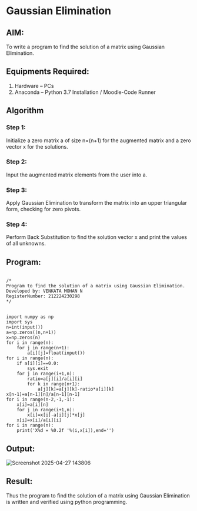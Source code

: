 # Gaussian Elimination

## AIM:
To write a program to find the solution of a matrix using Gaussian Elimination.

## Equipments Required:
1. Hardware – PCs
2. Anaconda – Python 3.7 Installation / Moodle-Code Runner

## Algorithm
### Step 1:
Initialize a zero matrix a of size n×(n+1) for the augmented matrix and a zero vector x for the solutions.
### Step 2:
Input the augmented matrix elements from the user into a.
### Step 3:
Apply Gaussian Elimination to transform the matrix into an upper triangular form, checking for zero pivots.
### Step 4:
Perform Back Substitution to find the solution vector x and print the values of all unknowns.

## Program:
```

/*
Program to find the solution of a matrix using Gaussian Elimination.
Developed by: VENKATA MOHAN N
RegisterNumber: 212224230298
*/


import numpy as np
import sys
n=int(input())
a=np.zeros((n,n+1))
x=np.zeros(n)
for i in range(n):
    for j in range(n+1):
        a[i][j]=float(input())
for i in range(n):
    if a[i][i]==0.0:
        sys.exit
    for j in range(i+1,n):
        ratio=a[j][i]/a[i][i]
        for k in range(n+1):
            a[j][k]=a[j][k]-ratio*a[i][k]
x[n-1]=a[n-1][n]/a[n-1][n-1]
for i in range(n-2,-1,-1):
    x[i]=a[i][n]
    for j in range(i+1,n):
        x[i]=x[i]-a[i][j]*x[j]
    x[i]=x[i]/a[i][i]
for i in range(n):
    print('X%d = %0.2f '%(i,x[i]),end='')

```

## Output:







![Screenshot 2025-04-27 143806](https://github.com/user-attachments/assets/18486dfe-a1a1-4a1f-86dd-aa74b2ef7e66)


## Result:
Thus the program to find the solution of a matrix using Gaussian Elimination is written and verified using python programming.
